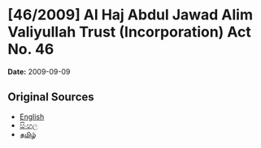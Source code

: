 # [46/2009] Al Haj Abdul Jawad Alim Valiyullah Trust (Incorporation) Act No. 46

**Date:** 2009-09-09

## Original Sources

- [English](https://documents.gov.lk/view/acts/2009/9/46-2009_E.pdf)
- [සිංහල](https://documents.gov.lk/view/acts/2009/9/46-2009_S.pdf)
- [தமிழ்](https://documents.gov.lk/view/acts/2009/9/46-2009_T.pdf)
